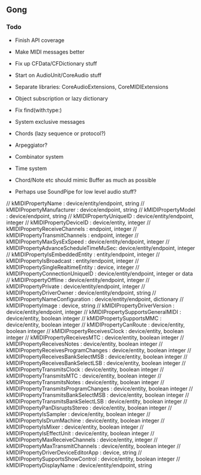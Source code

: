 ## Gong

### Todo

- Finish API coverage
- Make MIDI messages better
- Fix up CFData/CFDictionary stuff
- Start on AudioUnit/CoreAudio stuff
- Separate libraries: CoreAudioExtensions, CoreMIDIExtensions
- Object subscription or lazy dictionary
- Fix find(with:type:)
- System exclusive messages
- Chords (lazy sequence or protocol?)
- Arpeggiator?
- Combinator system
- Time system

- Chord/Note etc should mimic Buffer as much as possible
- Perhaps use SoundPipe for low level audio stuff?

//    kMIDIPropertyName                    : device/entity/endpoint,     string
//    kMIDIPropertyManufacturer            : device/endpoint,            string
//    kMIDIPropertyModel                   : device/endpoint,            string
//    kMIDIPropertyUniqueID                : device/entity/endpoint,     integer
//    kMIDIPropertyDeviceID                : device/entity,              integer
//    kMIDIPropertyReceiveChannels         : endpoint,                   integer
//    kMIDIPropertyTransmitChannels        : endpoint,                   integer
//    kMIDIPropertyMaxSysExSpeed           : device/entity/endpoint,     integer
//    kMIDIPropertyAdvanceScheduleTimeMuSec: device/entity/endpoint,     integer
//    kMIDIPropertyIsEmbeddedEntity        : entity/endpoint,            integer
//    kMIDIPropertyIsBroadcast             : entity/endpoint,            integer
//    kMIDIPropertySingleRealtimeEntity    : device,                     integer
//    kMIDIPropertyConnectionUniqueID      : device/entity/endpoint,     integer or data
//    kMIDIPropertyOffline                 : device/entity/endpoint,     integer
//    kMIDIPropertyPrivate                 : device/entity/endpoint,     integer
//    kMIDIPropertyDriverOwner             : device/entity/endpoint,     string
//    kMIDIPropertyNameConfiguration       : device/entity/endpoint,     dictionary
//    kMIDIPropertyImage                   : device,                     string
//    kMIDIPropertyDriverVersion           : device/entity/endpoint,     integer
//    kMIDIPropertySupportsGeneralMIDI     : device/entity,              boolean integer
//    kMIDIPropertySupportsMMC             : device/entity,              boolean integer
//    kMIDIPropertyCanRoute                : device/entity,              boolean integer
//    kMIDIPropertyReceivesClock           : device/entity,              boolean integer
//    kMIDIPropertyReceivesMTC             : device/entity,              boolean integer
//    kMIDIPropertyReceivesNotes           : device/entity,              boolean integer
//    kMIDIPropertyReceivesProgramChanges  : device/entity,              boolean integer
//    kMIDIPropertyReceivesBankSelectMSB   : device/entity,              boolean integer
//    kMIDIPropertyReceivesBankSelectLSB   : device/entity,              boolean integer
//    kMIDIPropertyTransmitsClock          : device/entity,              boolean integer
//    kMIDIPropertyTransmitsMTC            : device/entity,              boolean integer
//    kMIDIPropertyTransmitsNotes          : device/entity,              boolean integer
//    kMIDIPropertyTransmitsProgramChanges : device/entity,              boolean integer
//    kMIDIPropertyTransmitsBankSelectMSB  : device/entity,              boolean integer
//    kMIDIPropertyTransmitsBankSelectLSB  : device/entity,              boolean integer
//    kMIDIPropertyPanDisruptsStereo       : device/entity,              boolean integer
//    kMIDIPropertyIsSampler               : device/entity,              boolean integer
//    kMIDIPropertyIsDrumMachine           : device/entity,              boolean integer
//    kMIDIPropertyIsMixer                 : device/entity,              boolean integer
//    kMIDIPropertyIsEffectUnit            : device/entity,              boolean integer
//    kMIDIPropertyMaxReceiveChannels      : device/entity,              integer
//    kMIDIPropertyMaxTransmitChannels     : device/entity,              boolean integer
//    kMIDIPropertyDriverDeviceEditorApp   : device,                     string
//    kMIDIPropertySupportsShowControl     : device/entity,              boolean integer
//    kMIDIPropertyDisplayName             : device/entity/endpoint,     string
